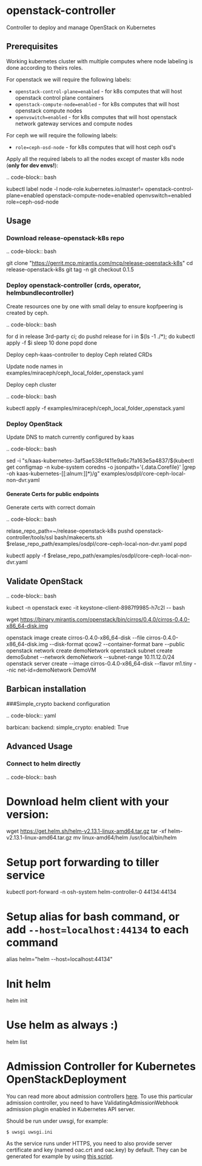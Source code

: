 # openstack-controller

Controller to deploy and manage OpenStack on Kubernetes

## Prerequisites

Working kubernetes cluster with multiple computes where node labeling is done according to theirs roles.

For openstack we will require the following labels:

 * `openstack-control-plane=enabled` - for k8s computes that will host openstack control plane containers
 * `openstack-compute-node=enabled` - for k8s computes that will host openstack compute nodes
 * `openvswitch=enabled` - for k8s computes that will host openstack network gateway services and compute nodes

For ceph we will require the following labels:

 * `role=ceph-osd-node` - for k8s computes that will host ceph osd's

Apply all the required labels to all the nodes except of master k8s node
(**only for dev envs!**):

.. code-block:: bash

   kubectl label node -l node-role.kubernetes.io/master!= openstack-control-plane=enabled openstack-compute-node=enabled openvswitch=enabled role=ceph-osd-node

## Usage

### Download release-openstack-k8s repo

.. code-block:: bash

   git clone "https://gerrit.mcp.mirantis.com/mcp/release-openstack-k8s"
   cd release-openstack-k8s
   git tag -n
   git checkout 0.1.5

### Deploy openstack-controller (crds, operator, helmbundlecontroller)

Create resources one by one with small delay to ensure kopfpeering is created by ceph.

.. code-block:: bash

   for d in release 3rd-party ci; do
     pushd release
     for i in $(ls -1 ./*); do
       kubectl apply -f $i
       sleep 10
     done
     popd
   done

Deploy ceph-kaas-controller to deploy Ceph related CRDs

Update node names in examples/miraceph/ceph_local_folder_openstack.yaml

Deploy ceph cluster

.. code-block:: bash

   kubectl apply -f examples/miraceph/ceph_local_folder_openstack.yaml


### Deploy OpenStack

Update DNS to match currently configured by kaas

.. code-block:: bash

   sed -i "s/kaas-kubernetes-3af5ae538cf411e9a6c7fa163e5a4837/$(kubectl get configmap -n kube-system coredns -o jsonpath='{.data.Corefile}' |grep -oh kaas-kubernetes-[[:alnum:]]*)/g" examples/osdpl/core-ceph-local-non-dvr.yaml

#### Generate Certs for public endpoints
Generate certs with correct domain

.. code-block:: bash

   relase_repo_path=~/release-openstack-k8s
   pushd openstack-controller/tools/ssl
     bash/makecerts.sh $relase_repo_path/examples/osdpl/core-ceph-local-non-dvr.yaml
   popd

   kubectl apply -f $relase_repo_path/examples/osdpl/core-ceph-local-non-dvr.yaml


## Validate OpenStack

.. code-block:: bash

   kubect -n openstack exec -it keystone-client-8987f9985-h7c2l -- bash


   wget https://binary.mirantis.com/openstack/bin/cirros/0.4.0/cirros-0.4.0-x86_64-disk.img

   openstack image create cirros-0.4.0-x86_64-disk --file cirros-0.4.0-x86_64-disk.img --disk-format qcow2 --container-format bare --public
   openstack network create demoNetwork
   openstack subnet create demoSubnet --network demoNetwork --subnet-range 10.11.12.0/24
   openstack server create --image cirros-0.4.0-x86_64-disk --flavor m1.tiny --nic net-id=demoNetwork DemoVM

## Barbican installation
###Simple_crypto backend configuration

.. code-block:: yaml

   barbican:
     backend:
       simple_crypto:
         enabled: True

## Advanced Usage

### Connect to helm directly

.. code-block:: bash

   # Download helm client with your version:
   wget https://get.helm.sh/helm-v2.13.1-linux-amd64.tar.gz
   tar -xf helm-v2.13.1-linux-amd64.tar.gz
   mv linux-amd64/helm /usr/local/bin/helm

   # Setup port forwarding to tiller service
   kubectl port-forward -n osh-system helm-controller-0 44134:44134

   # Setup alias for bash command, or add `--host=localhost:44134` to each command
   alias helm="helm --host=localhost:44134"

   # Init helm
   helm init

   # Use helm as always :)
   helm list

# Admission Controller for Kubernetes OpenStackDeployment

You can read more about admission controllers [here](https://kubernetes.io/docs/reference/access-authn-authz/admission-controllers).
To use this particular admission controller, you need to have
ValidatingAdmissionWebhook admission plugin enabled in Kubernetes API server.

Should be run under uwsgi, for example:

`$ uwsgi uwsgi.ini`

As the service runs under HTTPS, you need to also provide server certificate
and key (named oac.crt and oac.key) by default. They can be generated for
example by using [this script](https://github.com/alex-leonhardt/k8s-mutate-webhook/blob/master/ssl/ssl.sh).
